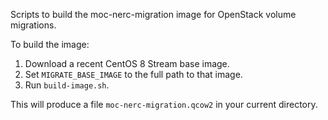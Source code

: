 Scripts to build the moc-nerc-migration image for OpenStack volume migrations.

To build the image:

1. Download a recent CentOS 8 Stream base image.
2. Set `MIGRATE_BASE_IMAGE` to the full path to that image.
3. Run `build-image.sh`.

This will produce a file `moc-nerc-migration.qcow2` in your current directory.

